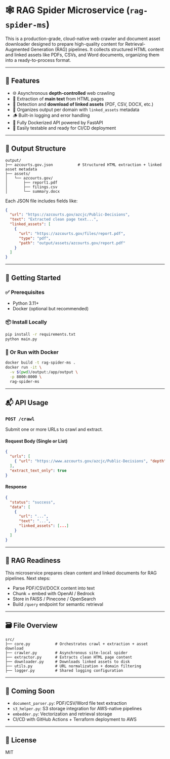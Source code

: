 # 🕸️ RAG Spider Microservice (`rag-spider-ms`)

This is a production-grade, cloud-native web crawler and document asset downloader designed to prepare high-quality content for Retrieval-Augmented Generation (RAG) pipelines. It collects structured HTML content and linked assets like PDFs, CSVs, and Word documents, organizing them into a ready-to-process format.

---

## 🔧 Features

- 🌐 Asynchronous **depth-controlled** web crawling
- 📄 Extraction of **main text** from HTML pages
- 📎 Detection and **download of linked assets** (PDF, CSV, DOCX, etc.)
- 🧱 Organizes output per domain with `linked_assets` metadata
- 🪵 Built-in logging and error handling
- 🐳 Fully Dockerized API powered by FastAPI
- 🧪 Easily testable and ready for CI/CD deployment

---

## 📁 Output Structure

```
output/
├── azcourts.gov.json           # Structured HTML extraction + linked asset metadata
├── assets/
│   └── azcourts.gov/
│       ├── report1.pdf
│       ├── filings.csv
│       └── summary.docx
```

Each JSON file includes fields like:

```json
{
  "url": "https://azcourts.gov/azcjc/Public-Decisions",
  "text": "Extracted clean page text...",
  "linked_assets": [
    {
      "url": "https://azcourts.gov/files/report.pdf",
      "type": "pdf",
      "path": "output/assets/azcourts.gov/report.pdf"
    }
  ]
}
```

---

## 🚀 Getting Started

### ✅ Prerequisites
- Python 3.11+
- Docker (optional but recommended)

### 📦 Install Locally
```bash
pip install -r requirements.txt
python main.py
```

### 🐳 Or Run with Docker
```bash
docker build -t rag-spider-ms .
docker run -it \
  -v $(pwd)/output:/app/output \
  -p 8000:8000 \
  rag-spider-ms
```

---

## 📬 API Usage

### `POST /crawl`
Submit one or more URLs to crawl and extract.

#### Request Body (Single or List)
```json
{
  "urls": [
    { "url": "https://www.azcourts.gov/azcjc/Public-Decisions", "depth": 1 }
  ],
  "extract_text_only": true
}
```

#### Response
```json
{
  "status": "success",
  "data": [
    {
      "url": "...",
      "text": "...",
      "linked_assets": [...]
    }
  ]
}
```

---

## 🧠 RAG Readiness

This microservice prepares clean content and linked documents for RAG pipelines. Next steps:

- Parse PDF/CSV/DOCX content into text
- Chunk + embed with OpenAI / Bedrock
- Store in FAISS / Pinecone / OpenSearch
- Build `/query` endpoint for semantic retrieval

---

## 🗃 File Overview

```
src/
├── core.py           # Orchestrates crawl + extraction + asset download
├── crawler.py        # Asynchronous site-local spider
├── extractor.py      # Extracts clean HTML page content
├── downloader.py     # Downloads linked assets to disk
├── utils.py          # URL normalization + domain filtering
├── logger.py         # Shared logging configuration
```

---

## 🔐 Coming Soon

- `document_parser.py`: PDF/CSV/Word file text extraction
- `s3_helper.py`: S3 storage integration for AWS-native pipelines
- `embedder.py`: Vectorization and retrieval storage
- CI/CD with GitHub Actions + Terraform deployment to AWS

---

## 📜 License
MIT
